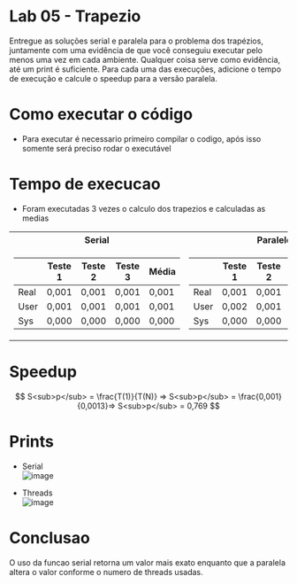 # Lab 05 - Trapezio
Entregue as soluções serial e paralela para o problema dos trapézios, juntamente com uma evidência de que você conseguiu executar pelo menos uma vez em cada ambiente. Qualquer coisa serve como evidência, até um print é suficiente. Para cada uma das execuções, adicione o tempo de execução e calcule o speedup para a versão paralela.


# Como executar o código
  - Para executar é necessario primeiro compilar o codigo, após isso somente será preciso rodar o executável 

# Tempo de execucao
 - Foram executadas 3 vezes o calculo dos trapezios e calculadas as medias

<table>
<tr><th>Serial </th><th>Paralelo</th></tr>
<tr><td>

|&nbsp;|Teste 1|Teste 2|Teste 3|Média| 
|--|--|--|--|--|
|Real|0,001|0,001|0,001|0,001|
|User|0,001|0,001|0,001|0,001|
|Sys|0,000|0,000|0,000|0,000|
  
</td><td>

|&nbsp;|Teste 1|Teste 2|Teste 3|Média| 
|--|--|--|--|--|
|Real|0,001|0,001|0,001|0,001|
|User|0,002|0,001|0,001|0,0013|
|Sys|0,000|0,000|0,000|0,000|
  
</td></tr> </table>

# Speedup

$$
S<sub>p</sub> = \frac{T(1)}{T(N)} => S<sub>p</sub> = \frac{0,001}{0,0013}=> S<sub>p</sub> = 0,769
$$

# Prints
- Serial <br>
![image](https://user-images.githubusercontent.com/83303272/233197869-19884ca3-0e4b-49ee-8c3e-7ab9b3b9d988.png)

- Threads <br>
![image](https://user-images.githubusercontent.com/83303272/233197935-7ace6fd6-246d-4baa-b06f-f0773ad6c739.png)

# Conclusao
O uso da funcao serial retorna um valor mais exato enquanto que a paralela altera o valor conforme o numero de threads usadas.

